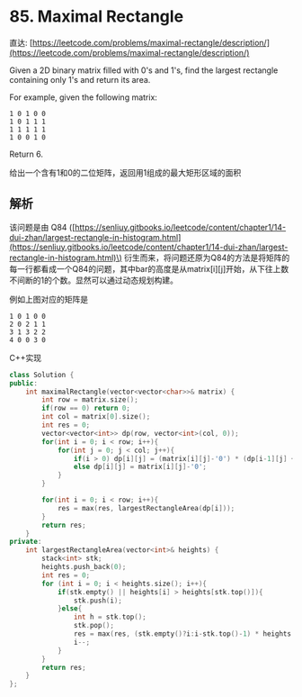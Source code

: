 # 85. Maximal Rectangle

直达: [https://leetcode.com/problems/maximal-rectangle/description/](https://leetcode.com/problems/maximal-rectangle/description/)

Given a 2D binary matrix filled with 0's and 1's, find the largest rectangle containing only 1's and return its area.

For example, given the following matrix:

```
1 0 1 0 0
1 0 1 1 1
1 1 1 1 1
1 0 0 1 0
```

Return 6.

给出一个含有1和0的二位矩阵，返回用1组成的最大矩形区域的面积

## 解析

该问题是由 Q84 \([https://senliuy.gitbooks.io/leetcode/content/chapter1/14-dui-zhan/largest-rectangle-in-histogram.html](https://senliuy.gitbooks.io/leetcode/content/chapter1/14-dui-zhan/largest-rectangle-in-histogram.html)\) 衍生而来，将问题还原为Q84的方法是将矩阵的每一行都看成一个Q84的问题，其中bar的高度是从matrix\[i\]\[j\]开始，从下往上数不间断的1的个数。显然可以通过动态规划构建。

例如上图对应的矩阵是

```
1 0 1 0 0
2 0 2 1 1
3 1 3 2 2
4 0 0 3 0
```

C++实现

```cpp
class Solution {
public:
    int maximalRectangle(vector<vector<char>>& matrix) {
        int row = matrix.size();
        if(row == 0) return 0;
        int col = matrix[0].size();
        int res = 0;
        vector<vector<int>> dp(row, vector<int>(col, 0));
        for(int i = 0; i < row; i++){
            for(int j = 0; j < col; j++){
                if(i > 0) dp[i][j] = (matrix[i][j]-'0') * (dp[i-1][j] + (matrix[i][j]-'0'));
                else dp[i][j] = matrix[i][j]-'0';
            }
        }

        for(int i = 0; i < row; i++){
            res = max(res, largestRectangleArea(dp[i]));
        }
        return res;
    }
private:
    int largestRectangleArea(vector<int>& heights) {
        stack<int> stk;
        heights.push_back(0);
        int res = 0;
        for (int i = 0; i < heights.size(); i++){
            if(stk.empty() || heights[i] > heights[stk.top()]){
                stk.push(i);
            }else{
                int h = stk.top();
                stk.pop();
                res = max(res, (stk.empty()?i:i-stk.top()-1) * heights[h]);
                i--;
            }
        }
        return res;
    }
};
```



